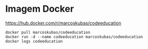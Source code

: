 
# Imagem Docker

https://hub.docker.com/r/marcoskubas/codeeducation

 ```
 docker pull marcoskubas/codeeducation
 docker run -d --name codeeducation marcoskubas/codeeducation
 docker logs codeeducation
```

